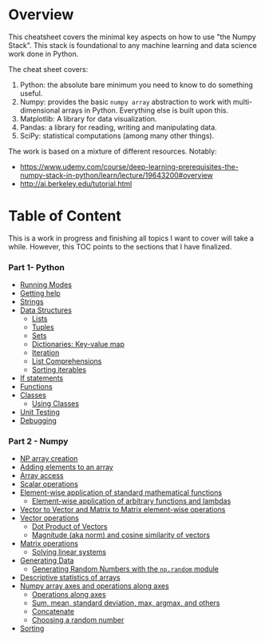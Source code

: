 # Overview

This cheatsheet covers the minimal key aspects on how to use "the Numpy Stack". This stack is foundational to any
machine learning and data science work done in Python.

The cheat sheet covers:
1. Python: the absolute bare minimum you need to know to do something useful.
2. Numpy: provides the basic `numpy array` abstraction to work with multi-dimensional arrays in Python. Everything else 
is built upon this.
3. Matplotlib: A library for data visualization.
4. Pandas: a library for reading, writing and manipulating data.
5. SciPy: statistical computations (among many other things).

The work is based on a mixture of different resources. Notably:
- https://www.udemy.com/course/deep-learning-prerequisites-the-numpy-stack-in-python/learn/lecture/19643200#overview
- http://ai.berkeley.edu/tutorial.html


# Table of Content

This is a work in progress and finishing all topics I want to cover will take a while. However, 
this TOC points to the sections that I have finalized.

### Part 1- Python
- [Running Modes](./1-python.md#running-modes)
- [Getting help](./1-python.md#getting-help)
- [Strings](./1-python.md#strings)
- [Data Structures](./1-python.md#data-structures)
  * [Lists](./1-python.md#lists)
  * [Tuples](./1-python.md#tuples)
  * [Sets](./1-python.md#sets)
  * [Dictionaries: Key-value map](./1-python.md#dictionaries-key-value-map)
  * [Iteration](./1-python.md#iteration)
  * [List Comprehensions](./1-python.md#list-comprehensions)
  * [Sorting iterables](./1-python.md#sorting-iterables)
- [If statements](./1-python.md#if-statements)
- [Functions](./1-python.md#functions)
- [Classes](./1-python.md#classes)
  * [Using Classes](./1-python.md#using-classes)
- [Unit Testing](./1-python.md#unit-testing)
- [Debugging](./1-python.md#debugging)

### Part 2 - Numpy

* [NP array creation](./2-numpy.md#np-array-creation)
* [Adding elements to an array](./2-numpy.md#adding-elements-to-an-array)
* [Array access](./2-numpy.md#array-access)
* [Scalar operations](./2-numpy.md#scalar-operations)
* [Element-wise application of standard mathematical functions](./2-numpy.md#element-wise-application-of-standard-mathematical-functions)
  + [Element-wise application of arbitrary functions and lambdas](./2-numpy.md#element-wise-application-of-arbitrary-functions-and-lambdas)
* [Vector to Vector and Matrix to Matrix element-wise operations](./2-numpy.md#vector-to-vector-and-matrix-to-matrix-element-wise-operations)
* [Vector operations](./2-numpy.md#vector-operations)
  + [Dot Product of Vectors](./2-numpy.md#dot-product-of-vectors)
  + [Magnitude (aka norm) and cosine similarity of vectors](./2-numpy.md#magnitude-aka-norm-and-cosine-similarity-of-vectors)
* [Matrix operations](./2-numpy.md#matrix-operations)
  + [Solving linear systems](./2-numpy.md#solving-linear-systems)
* [Generating Data](./2-numpy.md#generating-data)
  + [Generating Random Numbers with the `np.random` module](./2-numpy.md#generating-random-numbers-with-the-nprandom-module)
* [Descriptive statistics of arrays](./2-numpy.md#descriptive-statistics-of-arrays)
* [Numpy array axes and operations along axes](./2-numpy.md#numpy-array-axes-and-operations-along-axes)
  + [Operations along axes](./2-numpy.md#operations-along-axes)
  + [Sum, mean, standard deviation, max, argmax, and others](./2-numpy.md#sum-mean-standard-deviation-max-argmax-and-others)
  + [Concatenate](./2-numpy.md#concatenate)
  + [Choosing a random number](./2-numpy.md#choosing-a-random-number)
* [Sorting](./2-numpy.md#sorting)